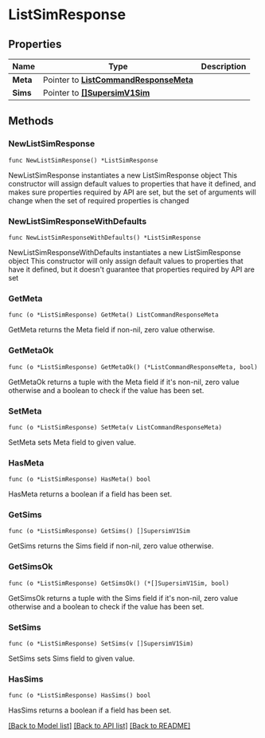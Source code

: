 # ListSimResponse

## Properties

Name | Type | Description
------------ | ------------- | -------------
**Meta** | Pointer to [**ListCommandResponseMeta**](ListCommandResponse_meta.md) |  | [optional] 
**Sims** | Pointer to [**[]SupersimV1Sim**](SupersimV1Sim.md) |  | [optional] 

## Methods

### NewListSimResponse

`func NewListSimResponse() *ListSimResponse`

NewListSimResponse instantiates a new ListSimResponse object
This constructor will assign default values to properties that have it defined,
and makes sure properties required by API are set, but the set of arguments
will change when the set of required properties is changed

### NewListSimResponseWithDefaults

`func NewListSimResponseWithDefaults() *ListSimResponse`

NewListSimResponseWithDefaults instantiates a new ListSimResponse object
This constructor will only assign default values to properties that have it defined,
but it doesn't guarantee that properties required by API are set

### GetMeta

`func (o *ListSimResponse) GetMeta() ListCommandResponseMeta`

GetMeta returns the Meta field if non-nil, zero value otherwise.

### GetMetaOk

`func (o *ListSimResponse) GetMetaOk() (*ListCommandResponseMeta, bool)`

GetMetaOk returns a tuple with the Meta field if it's non-nil, zero value otherwise
and a boolean to check if the value has been set.

### SetMeta

`func (o *ListSimResponse) SetMeta(v ListCommandResponseMeta)`

SetMeta sets Meta field to given value.

### HasMeta

`func (o *ListSimResponse) HasMeta() bool`

HasMeta returns a boolean if a field has been set.

### GetSims

`func (o *ListSimResponse) GetSims() []SupersimV1Sim`

GetSims returns the Sims field if non-nil, zero value otherwise.

### GetSimsOk

`func (o *ListSimResponse) GetSimsOk() (*[]SupersimV1Sim, bool)`

GetSimsOk returns a tuple with the Sims field if it's non-nil, zero value otherwise
and a boolean to check if the value has been set.

### SetSims

`func (o *ListSimResponse) SetSims(v []SupersimV1Sim)`

SetSims sets Sims field to given value.

### HasSims

`func (o *ListSimResponse) HasSims() bool`

HasSims returns a boolean if a field has been set.


[[Back to Model list]](../README.md#documentation-for-models) [[Back to API list]](../README.md#documentation-for-api-endpoints) [[Back to README]](../README.md)


